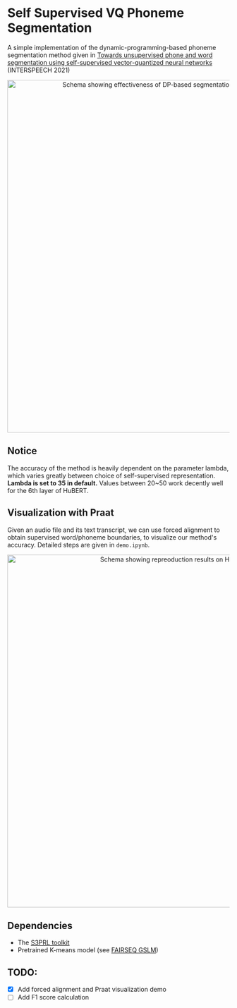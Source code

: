 # Self Supervised VQ Phoneme Segmentation
A simple implementation of the dynamic-programming-based phoneme segmentation method given in [Towards unsupervised phone and word segmentation using self-supervised vector-quantized neural networks](https://arxiv.org/abs/2012.07551) (INTERSPEECH 2021)

<p align="center">
<img src="./assets/paper_aligned.png" alt="Schema showing effectiveness of DP-based segmentation method on VQ-VAE codes."
width="800px"></p>

## Notice
The accuracy of the method is heavily dependent on the parameter lambda, which varies greatly between choice of self-supervised representation. 
**Lambda is set to 35 in default.**
Values between 20~50 work decently well for the 6th layer of HuBERT.

## Visualization with Praat
Given an audio file and its text transcript, we can use forced alignment to obtain supervised word/phoneme boundaries, to visualize our method's accuracy.
Detailed steps are given in `demo.ipynb`.

<p align="center">
<img src="https://user-images.githubusercontent.com/67882177/163578210-a6240abd-64a5-48b7-9e9a-46565645a638.png" alt="Schema showing repreoduction results on HuBERT in Praat."
width="800px"></p>

## Dependencies
- The [S3PRL toolkit](https://github.com/s3prl/s3prl)
- Pretrained K-means model (see [FAIRSEQ GSLM](https://github.com/pytorch/fairseq/tree/main/examples/textless_nlp/gslm/speech2unit))

## TODO:

- [x] Add forced alignment and Praat visualization demo
- [ ] Add F1 score calculation
